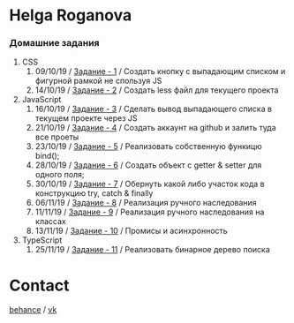 # Helga Roganova
### Домашние задания
1. CSS
    1. 09/10/19 / [Задание - 1](https://fo-ox.github.io/1/) / Создать кнопку с выпадающим списком и фигурной рамкой не спользуя JS
    2. 14/10/19 / [Задание - 2](https://fo-ox.github.io/2/styles.less) / Создать less файл для текущего проекта
2. JavaScript
    1. 16/10/19 / [Задание - 3](https://fo-ox.github.io/3/) / Сделать вывод выпадающего списка в текущем проекте через JS
    2. 21/10/19 / [Задание - 4](https://fo-ox.github.io) / Создать аккаунт на github и залить туда все проеты
    3. 23/10/19 / [Задание - 5](https://codepen.io/fo_ox/pen/NWWareb) / Реализовать собственную функицю bind();
    4. 28/10/19 / [Задание - 6](https://codepen.io/fo_ox/pen/eYYMvxG) / Создать объект с getter & setter для одного поля;
    5. 30/10/19 / [Задание - 7](https://codepen.io/fo_ox/pen/eYYMvxG) / Обернуть какой либо участок кода в конструкцию try, catch & finally
    6. 06/11/19 / [Задание - 8](https://codepen.io/fo_ox/pen/zYYLqPE) / Реализация ручного наследования
    7. 11/11/19 / [Задание - 9](https://codepen.io/fo_ox/pen/QWWVgrv) / Реализация ручного наследования на классах
    8. 13/11/19 / [Задание - 10](https://fo-ox.github.io/10/) / Промисы и асинхронность
3. TypeScript
    1. 25/11/19 / [Задание - 11](https://fo-ox.github.io/http://m.fo-ox.site) / Реализовать бинарное дерево поиска
# Contact
[behance](https://www.behance.net/roganova0l482c) / [vk](https://vk.com/public_hlg)
